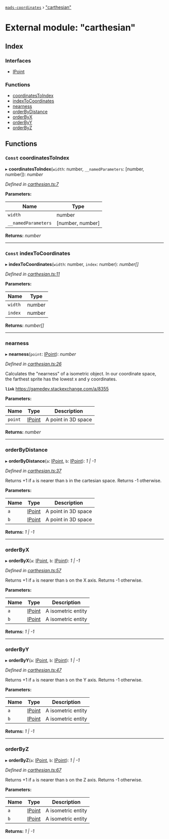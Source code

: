 [`mads-coordinates`](../README.md) › ["carthesian"](_carthesian_.md)

# External module: "carthesian"

## Index

### Interfaces

* [IPoint](../interfaces/_carthesian_.ipoint.md)

### Functions

* [coordinatesToIndex](_carthesian_.md#const-coordinatestoindex)
* [indexToCoordinates](_carthesian_.md#const-indextocoordinates)
* [nearness](_carthesian_.md#nearness)
* [orderByDistance](_carthesian_.md#orderbydistance)
* [orderByX](_carthesian_.md#orderbyx)
* [orderByY](_carthesian_.md#orderbyy)
* [orderByZ](_carthesian_.md#orderbyz)

## Functions

### `Const` coordinatesToIndex

▸ **coordinatesToIndex**(`width`: number, `__namedParameters`: [number, number]): *number*

*Defined in [carthesian.ts:7](https://github.com/Bartozzz/mads/blob/4ce526b/packages/mads-coordinates/src/carthesian.ts#L7)*

**Parameters:**

Name | Type |
------ | ------ |
`width` | number |
`__namedParameters` | [number, number] |

**Returns:** *number*

___

### `Const` indexToCoordinates

▸ **indexToCoordinates**(`width`: number, `index`: number): *number[]*

*Defined in [carthesian.ts:11](https://github.com/Bartozzz/mads/blob/4ce526b/packages/mads-coordinates/src/carthesian.ts#L11)*

**Parameters:**

Name | Type |
------ | ------ |
`width` | number |
`index` | number |

**Returns:** *number[]*

___

###  nearness

▸ **nearness**(`point`: [IPoint](../interfaces/_carthesian_.ipoint.md)): *number*

*Defined in [carthesian.ts:26](https://github.com/Bartozzz/mads/blob/4ce526b/packages/mads-coordinates/src/carthesian.ts#L26)*

Calculates the "nearness" of a isometric object. In our coordinate space, the
farthest sprite has the lowest x and y coordinates.

**`link`** https://gamedev.stackexchange.com/a/8355

**Parameters:**

Name | Type | Description |
------ | ------ | ------ |
`point` | [IPoint](../interfaces/_carthesian_.ipoint.md) | A point in 3D space  |

**Returns:** *number*

___

###  orderByDistance

▸ **orderByDistance**(`a`: [IPoint](../interfaces/_carthesian_.ipoint.md), `b`: [IPoint](../interfaces/_carthesian_.ipoint.md)): *1 | -1*

*Defined in [carthesian.ts:37](https://github.com/Bartozzz/mads/blob/4ce526b/packages/mads-coordinates/src/carthesian.ts#L37)*

Returns +1 if `a` is nearer than `b` in the cartesian space. Returns -1
otherwise.

**Parameters:**

Name | Type | Description |
------ | ------ | ------ |
`a` | [IPoint](../interfaces/_carthesian_.ipoint.md) | A point in 3D space |
`b` | [IPoint](../interfaces/_carthesian_.ipoint.md) | A point in 3D space  |

**Returns:** *1 | -1*

___

###  orderByX

▸ **orderByX**(`a`: [IPoint](../interfaces/_carthesian_.ipoint.md), `b`: [IPoint](../interfaces/_carthesian_.ipoint.md)): *1 | -1*

*Defined in [carthesian.ts:57](https://github.com/Bartozzz/mads/blob/4ce526b/packages/mads-coordinates/src/carthesian.ts#L57)*

Returns +1 if `a` is nearer than `b` on the X axis. Returns -1 otherwise.

**Parameters:**

Name | Type | Description |
------ | ------ | ------ |
`a` | [IPoint](../interfaces/_carthesian_.ipoint.md) | A isometric entity |
`b` | [IPoint](../interfaces/_carthesian_.ipoint.md) | A isometric entity  |

**Returns:** *1 | -1*

___

###  orderByY

▸ **orderByY**(`a`: [IPoint](../interfaces/_carthesian_.ipoint.md), `b`: [IPoint](../interfaces/_carthesian_.ipoint.md)): *1 | -1*

*Defined in [carthesian.ts:47](https://github.com/Bartozzz/mads/blob/4ce526b/packages/mads-coordinates/src/carthesian.ts#L47)*

Returns +1 if `a` is nearer than `b` on the Y axis. Returns -1 otherwise.

**Parameters:**

Name | Type | Description |
------ | ------ | ------ |
`a` | [IPoint](../interfaces/_carthesian_.ipoint.md) | A isometric entity |
`b` | [IPoint](../interfaces/_carthesian_.ipoint.md) | A isometric entity  |

**Returns:** *1 | -1*

___

###  orderByZ

▸ **orderByZ**(`a`: [IPoint](../interfaces/_carthesian_.ipoint.md), `b`: [IPoint](../interfaces/_carthesian_.ipoint.md)): *1 | -1*

*Defined in [carthesian.ts:67](https://github.com/Bartozzz/mads/blob/4ce526b/packages/mads-coordinates/src/carthesian.ts#L67)*

Returns +1 if `a` is nearer than `b` on the Z axis. Returns -1 otherwise.

**Parameters:**

Name | Type | Description |
------ | ------ | ------ |
`a` | [IPoint](../interfaces/_carthesian_.ipoint.md) | A isometric entity |
`b` | [IPoint](../interfaces/_carthesian_.ipoint.md) | A isometric entity  |

**Returns:** *1 | -1*
